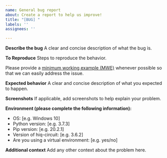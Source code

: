 ```yaml
---
name: General bug report
about: Create a report to help us improve!
title: "[BUG] "
labels: ''
assignees: ''

---
```


**Describe the bug**
A clear and concise description of what the bug is.

**To Reproduce**
Steps to reproduce the behavior. 

Please provide a [minimum working example (MWE)](https://en.wikipedia.org/wiki/Minimal_working_example) whenever possible so that we can easily address the issue.

**Expected behavior**
A clear and concise description of what you expected to happen.

**Screenshots**
If applicable, add screenshots to help explain your problem.

**Environment (please complete the following information):**
 - OS: [e.g. Windows 10]
 - Python version: [e.g. 3.7.3]
 - Pip version: [e.g. 20.2.1]
 - Version of hiq-circuit: [e.g. 3.6.2]
 - Are you using a virtual environment: [e.g. yes/no]

**Additional context**
Add any other context about the problem here.

